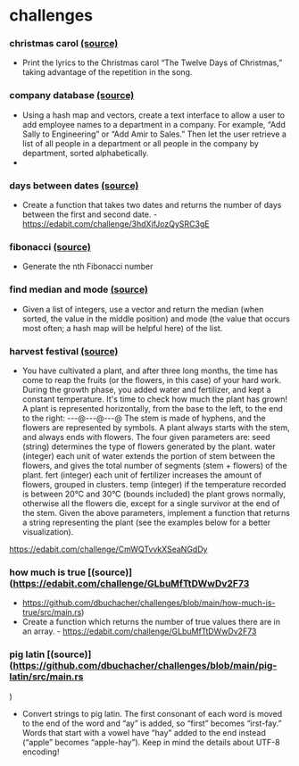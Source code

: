 ﻿# challenges
 
### christmas carol [(source)](https://github.com/dbuchacher/challenges/blob/main/christmas-carol/src/main.rs)
* Print the lyrics to the Christmas carol “The Twelve Days of Christmas,” taking advantage of the repetition in the song.

### company database [(source)](https://github.com/dbuchacher/challenges/blob/main/company-database/src/main.rs)
* Using a hash map and vectors, create a text interface to allow a user to add employee names to a department in a company. For example, “Add Sally to Engineering” or “Add Amir to Sales.” Then let the user retrieve a list of all people in a department or all people in the company by department, sorted alphabetically.
* 
### days between dates [(source)](https://github.com/dbuchacher/challenges/blob/main/days-between-dates/src/main.rs)
* Create a function that takes two dates and returns the number of days between the first and second date. - https://edabit.com/challenge/3hdXjfJozQySRC3gE

### fibonacci [(source)](https://github.com/dbuchacher/challenges/blob/main/fibonacci/src/main.rs)
* Generate the nth Fibonacci number

### find median and mode [(source)](https://github.com/dbuchacher/challenges/blob/main/find-median-mode/src/main.rs)
* Given a list of integers, use a vector and return the median (when sorted, the value in the middle position) and mode (the value that occurs most often; a hash map will be helpful here) of the list.

### harvest festival [(source)](https://github.com/dbuchacher/challenges/blob/main/harvest-festival/src/main.rs)
* You have cultivated a plant, and after three long months, the time has come to reap the fruits (or the flowers, in this case) of your hard work. During the growth phase, you added water and fertilizer, and kept a constant temperature. It's time to check how much the plant has grown!
A plant is represented horizontally, from the base to the left, to the end to the right:
---@---@---@
The stem is made of hyphens, and the flowers are represented by symbols. A plant always starts with the stem, and always ends with flowers.
The four given parameters are:
    seed (string) determines the type of flowers generated by the plant.
    water (integer) each unit of water extends the portion of stem between the flowers, and gives the total number of segments (stem + flowers) of the plant.
    fert (integer) each unit of fertilizer increases the amount of flowers, grouped in clusters.
    temp (integer) if the temperature recorded is between 20°C and 30°C (bounds included) the plant grows normally, otherwise all the flowers die, except for a single survivor at the end of the stem.
Given the above parameters, implement a function that returns a string representing the plant (see the examples below for a better visualization).

https://edabit.com/challenge/CmWQTvvkXSeaNGdDy

### how much is true [(source)](https://edabit.com/challenge/GLbuMfTtDWwDv2F73
* https://github.com/dbuchacher/challenges/blob/main/how-much-is-true/src/main.rs)
* Create a function which returns the number of true values there are in an array. - https://edabit.com/challenge/GLbuMfTtDWwDv2F73

### pig latin [(source)](https://github.com/dbuchacher/challenges/blob/main/pig-latin/src/main.rs
)
* Convert strings to pig latin. The first consonant of each word is moved to the end of the word and “ay” is added, so “first” becomes “irst-fay.” Words that start with a vowel have “hay” added to the end instead (“apple” becomes “apple-hay”). Keep in mind the details about UTF-8 encoding!
